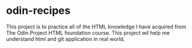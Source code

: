 # odin-recipes

This project is to practice all of the HTML knowledge I have acquired from The Odin Project HTML foundation course.
This project wil help me understand html and git application in real world.